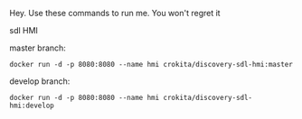 Hey. Use these commands to run me. You won't regret it

sdl HMI

master branch:

```docker run -d -p 8080:8080 --name hmi crokita/discovery-sdl-hmi:master```

develop branch:

```docker run -d -p 8080:8080 --name hmi crokita/discovery-sdl-hmi:develop```